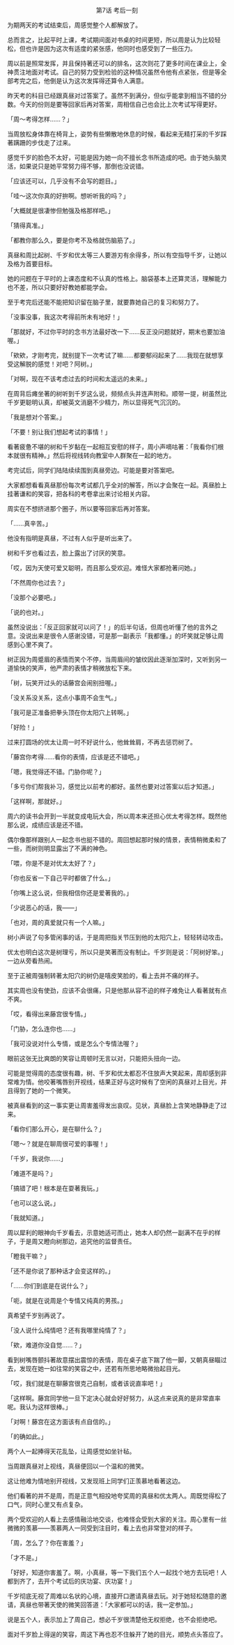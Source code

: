 <p align="center">第7话 考后一刻</p>

为期两天的考试结束后，周感觉整个人都解放了。

总而言之，比起平时上课，考试期间面对书桌的时间更短，所以周是认为比较轻松，但也许是因为这次有适度的紧张感，他同时也感受到了一些压力。

周以前是照常发挥，并且保持著还可以的排名，这次则花了更多时间在课业上，全神贯注地面对考试。自己的努力受到检验的这种情况虽然令他有点紧张，但是等全部考完之后，他倒是认为这次发挥得还算令人满意。

昨天考的科目已经跟真昼对过答案了。虽然不到满分，但似乎能拿到相当不错的分数。今天的份则是要等回家后再对答案，周相信自己也会比上次考试写得更好。

「周～考得怎样……？」

当周放松身体靠在椅背上，姿势有些懒散地休息的时候，看起来无精打采的千岁踩著蹒跚的步伐走了过来。

感觉千岁的脸色不太好，可能是因为她一向不擅长念书所造成的吧。由于她头脑灵活，如果说只是她平常努力得不够，那倒也没说错。

「应该还可以，几乎没有不会写的题目。」

「哇～这次你真的好拚啊。想听听我的吗？」

「大概就是很凄惨但勉强及格那样吧。」

「猜得真准。」

「都教你那么久，要是你考不及格就伤脑筋了。」

真昼和周比起树、千岁和优太等三人要游刃有余得多，所以有空指导千岁，让她以及格为首要目标。

她的问题在于平时的上课态度和不认真的性格上。脑袋基本上还算灵活，理解能力也不差，所以只要好好教她都能学会。

至于考完后还能不能把知识留在脑子里，就要靠她自己的复习和努力了。

「没事没事，我这次考得前所未有地好！」

「那就好，不过你平时的念书方法最好改一下……反正没问题就好，期末也要加油喔。」

「欸欸，才刚考完，就别提下一次考试了嘛……都要郁闷起来了……我现在就想享受这解脱的感觉！对吧？阿树。」

「对啊，现在不该考虑过去的时间和太遥远的未来。」

在周背后瘫坐著的树听到千岁这么说，频频点头并连声附和。顺带一提，树虽然比千岁更聪明认真，却被英文消磨不少精力，所以显得死气沉沉的。

「我是想对个答案。」

「不要！别让我们想起考试的事情！」

看著疲惫不堪的树和千岁黏在一起相互安慰的样子，周小声嘀咕著：「我看你们根本就很有精神。」然后将视线转向教室中人群聚在一起的地方。

考完试后，同学们陆陆续续围到真昼旁边。可能是要对答案吧。

大家都想看看真昼那份每次考试都几乎全对的解答，所以才会聚在一起。真昼脸上挂著谦和的笑容，把各科的考卷拿出来讨论相关内容。

周实在不想挤进那个圈子，所以要等回家后再对答案。

「……真辛苦。」

他没有指明是真昼，不过有人似乎是听出来了。

树和千岁也看过去，脸上露出了讨厌的笑意。

「哎，因为天使可爱又聪明，而且那么受欢迎。难怪大家都抢著问她。」

「不然周你也过去？」

「没那个必要吧。」

「说的也对。」

虽然没说出：「反正回家就可以问了！」的后半句话，但周也听懂了他的言外之意。没说出来是很令人感谢没错，可是那一副表示「我都懂。」的坏笑就足够让周感到心里不爽了。

树正因为周蹙眉的表情而笑个不停，当周眉间的皱纹因此逐渐加深时，又听到另一道愉快的笑声，他严肃的表情才稍微放松下来。

「树，玩笑开过头的话藤宫会闹别扭喔。」

「没关系没关系，这点小事周不会生气。」

「我可是正准备把拳头顶在你太阳穴上转啊。」

「好险！」

过来打圆场的优太让周一时不好说什么，他耸耸肩，不再去惩罚树了。

「藤宫你考得……看你的表情，应该是还不错吧。」

「嗯，我觉得还不错。门胁你呢？」

「多亏你们帮我补习，感觉比以前考的都好。虽然也要对过答案以后才知道。」

「这样啊，那就好。」

周六的读书会开到一半就变成电玩大会，所以周本来还担心优太考得怎样。既然他那么说，成绩应该是还不错。

偶尔像那样跟别人一起念书也挺不错的。周回想起那时候的情景，表情稍微柔和了一些，而树则明显露出了不满的神色。

「喂，你是不是对优太太好了？」

「你也反省一下自己平时都做了什么。」

「你嘴上这么说，但我相信你还是爱著我的。」

「少说恶心的话，我——」

「也对，周的真爱就只有一个人嘛。」

树小声说了句多管闲事的话，于是周把指关节压到他的太阳穴上，轻轻转动攻击。

优太也明白这次是树理亏，所以只是笑著而没有制止。千岁则是说：「阿树好笨。」一边从旁看热闹。

至于正被周强制转著太阳穴的树仍是嘻皮笑脸的，看上去并不痛的样子。

其实周也没有使劲，应该不会很痛，只是他那从容不迫的样子难免让人看著就有点不爽。

「哎，看得出来藤宫很专情。」

「门胁，怎么连你也……」

「我可没说对什么专情，或是怎么个专情法喔？」

眼前这张无比爽朗的笑容让周顿时无言以对，只能把头扭向一边。

可能是觉得周的态度很有趣，树、千岁和优太都忍不住放声大笑起来，周却感到非常难为情。他咬著嘴唇别开视线，结果正好与这时候有了空闲的真昼对上目光，并且得到了她的一个微笑。

被真昼看到的这一事实更让周害羞得发出哀叹。见状，真昼脸上含笑地静静走了过来。

「看你们那么开心，是在聊什么？」

「嗯～？就是在聊周很可爱的事喔！」

「千岁，我说你……」

「难道不是吗？」

「搞错了吧！根本是在耍著我玩。」

「也可以这么说。」

「我就知道。」

周以犀利的眼神向千岁看去，示意她适可而止，她本人却仍然一副满不在乎的样子，于是周又瞪向树那边，追究他的监督责任。

「瞪我干嘛？」

「还不是你说了那种话才会变这样的。」

「……你们到底是在说什么？」

「呃，就是在说周是个专情又纯真的男孩。」

真希望千岁别再说了。

「没人说什么纯情吧？还有我哪里纯情了？」

「欸，难道你没自觉……？」

看到树嘴唇颤抖著故意摆出震惊的表情，周在桌子底下踹了他一脚，又朝真昼瞄过去，发现在她一如往常的笑容之中，还若有所思地略微抬起目光。

「哎，我们就是在聊藤宫很克己自制，或者该说直率吧！」

「这样啊。藤宫同学他一旦下定决心就会好好努力，从这点来说真的是非常直率呢。我认为这样很棒。」

「对啊！藤宫在这方面该有点自信的。」

「的确如此。」

两个人一起捧得天花乱坠，让周感觉如坐针毡。

当周跟真昼对上视线，真昼便回以一个温和的微笑。

这让他难为情地别开视线，又发现班上同学们正羡慕地看著这边。

他们看著的并不是周，而是正意气相投地夸奖周的真昼和优太两人。周既觉得松了口气，同时心里又有点复杂。

两个受欢迎的人看上去感情融洽地交谈，也难怪会受到大家的关注。周心里有一丝微微的羡慕——羡慕两人一同受到注目时，看上去也非常登对的样子。

「周，怎么了？你在害羞？」

「才不是。」

「好好，知道你害羞了。啊，小真昼，等一下我们五个人一起找个地方去玩吧！人都到齐了，去开个考试后的庆功宴、庆功宴！」

千岁彻底无视了周难以名状的心境，直接开口邀请真昼去玩。对于她轻松随意的邀请，真昼也带著天使的微笑回答道：「大家都可以的话，我一定参加。」

说是五个人，表示加上了周自己，想必千岁很清楚他无权拒绝，也不会拒绝吧。

面对千岁脸上得逞的笑容，周这下再也忍不住躲开了她的目光，顺势点头答应了。

